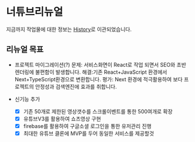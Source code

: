 # 너튜브리뉴얼

지금까지 작업물에 대한 정보는 [History](./react/README.md)로 이관되었습니다.

## 리뉴얼 목표

- 프로젝트 마이그레이션(?)
  문제: 서비스화면이 React로 작업 되면서 SEO와 초반 렌더링에 불편함이 발생합니다.
  해결:기존 React+JavaScript 환경에서 Next+TypeScript환경으로 변환합니다.
  평가: Next 환경에 적극활용하여 보다 프로젝트의 안정성과 검색엔진에 효과를 취합니다.
  
- 신기능 추가
  - [x] 기존 50개로 제한된 영상갯수를 스크롤이벤트를 통한 500여개로 확장
  - [x] 유튜브V3를 활용하여 쇼츠영상 구현
  - [x] firebase를 활용하여 구글소셜 로그인을 통한 유저관리 진행
  - [x] 최대한 유튜브 클론에 MVP를 두어 동일한 서비스를 제공할것
